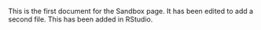 This is the first document for the Sandbox page.
It has been edited to add a second file.
This has been added in RStudio.
